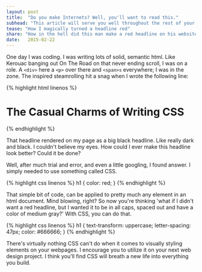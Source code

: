 ```yaml
---
layout: post
title:  "Do you make Internets? Well, you'll want to read this."
subhead: "This article will serve you well throughout the rest of your life"
tease: "How I magically turned a headline red"
share: "How in the hell did this man make a red headline on his website? Read on to learn all the gory details"
date:   2015-02-22
---
```


One day I was coding. I was writing lots of solid, semantic html. Like Kerouac banging out On The Road on that never ending scroll, I was on a role. A ``<div>`` here a ``<p>`` over there and ``<span>s`` everywhere; I was in the zone. The inspired steamrolling hit a snag when I wrote the following line:

{% highlight html linenos %}
<h1>The Casual Charms of Writing CSS</h1>
{% endhighlight %}

That headline rendered on my page as a big black headline. Like really dark and black. I couldn't believe my eyes. How could I ever make this headline look better? Could it be done?

Well, after much trial and error, and even a little googling, I found answer. I simply needed to use something called CSS.

{% highlight css linenos %}
h1 {
  color: red;
}
{% endhighlight %}

That simple bit of code, can be applied to pretty much any element in an html document. Mind blowing, right? So now you're thinking 'what if I didn't want a red headline, but I wanted it to be in all caps, spaced out and have a color of medium gray?' With CSS, you can do that.

{% highlight css linenos %}
h1 {
  text-transform: uppercase;
  letter-spacing: 47px;
  color: #666666;
}
{% endhighlight %}

There's virtually nothing CSS can't do when it comes to visually styling elements on your webpages. I encourage you to utilize it on your next web design project. I think you'll find CSS will breath a new life into everything you build.

